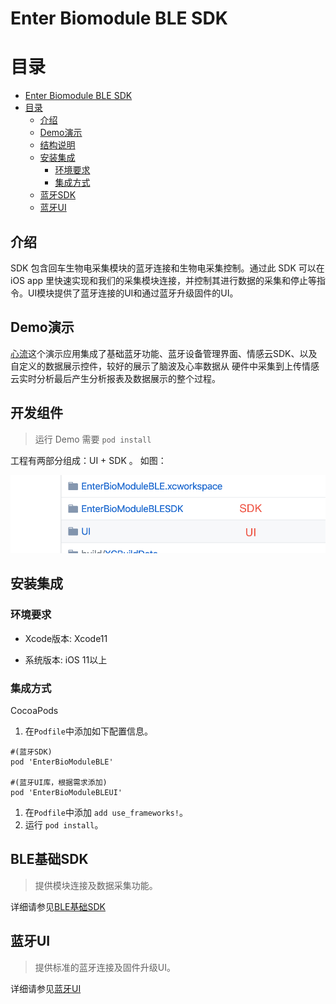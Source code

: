# Enter Biomodule BLE SDK

# 目录

- [Enter Biomodule BLE SDK](#enter-biomodule-ble-sdk)
- [目录](#%e7%9b%ae%e5%bd%95)
  - [介绍](#%e4%bb%8b%e7%bb%8d)
  - [Demo演示](#Demo演示)
  - [结构说明](#%e7%bb%93%e6%9e%84%e8%af%b4%e6%98%8e)
  - [安装集成](#%e5%ae%89%e8%a3%85%e9%9b%86%e6%88%90)
    - [环境要求](#%e7%8e%af%e5%a2%83%e8%a6%81%e6%b1%82)
    - [集成方式](#%e9%9b%86%e6%88%90%e6%96%b9%e5%bc%8f)
  - [蓝牙SDK](#%e8%93%9d%e7%89%99sdk)
  - [蓝牙UI](#%e8%93%9d%e7%89%99ui)

## 介绍

SDK 包含回车生物电采集模块的蓝牙连接和生物电采集控制。通过此 SDK 可以在 iOS app 里快速实现和我们的采集模块连接，并控制其进行数据的采集和停止等指令。UI模块提供了蓝牙连接的UI和通过蓝牙升级固件的UI。

## Demo演示

[心流](https://github.com/Entertech/Enter-AffectiveCloud-Demo-iOS.git)这个演示应用集成了基础蓝牙功能、蓝牙设备管理界面、情感云SDK、以及自定义的数据展示控件，较好的展示了脑波及心率数据从 硬件中采集到上传情感云实时分析最后产生分析报表及数据展示的整个过程。

## 开发组件

> 运行 Demo 需要 `pod install` 
 
工程有两部分组成：UI + SDK 。 
如图：

<img src="https://github.com/Entertech/Enter-Biomodule-BLE-iOS-SDK/blob/master/img/1.png?raw=true" width="600">

## 安装集成

### 环境要求

- Xcode版本: Xcode11

- 系统版本: iOS 11以上

### 集成方式

CocoaPods

1. 在`Podfile`中添加如下配置信息。

```
#(蓝牙SDK)
pod 'EnterBioModuleBLE'

#(蓝牙UI库，根据需求添加)
pod 'EnterBioModuleBLEUI' 
```

1. 在`Podfile`中添加 `add use_frameworks!`。
2. 运行 `pod install`。

## BLE基础SDK

> 提供模块连接及数据采集功能。

详细请参见[BLE基础SDK](EnterBioModuleBLESDK/)

## 蓝牙UI

> 提供标准的蓝牙连接及固件升级UI。

详细请参见[蓝牙UI](UI/)
